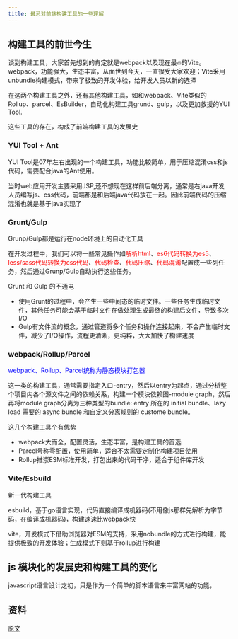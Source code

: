 ```yaml
---
title: 最忌对前端构建工具的一些理解
---
```

## 构建工具的前世今生
谈到构建工具，大家首先想到的肯定就是webpack以及现在最🔥的Vite。webpack，功能强大，生态丰富，从面世到今天，一直很受大家欢迎；Vite采用unbundle构建模式，带来了极致的开发体验，给开发人员以新的选择

在这两个构建工具之外，还有其他构建工具，如和webpack、Vite类似的Rollup、parcel、EsBuilder，自动化构建工具grund、gulp，以及更加救援的YUI Tool.

这些工具的存在，构成了前端构建工具的发展史

### YUI Tool + Ant
YUI Tool是07年左右出现的一个构建工具，功能比较简单，用于压缩混淆css和js代码，需要配合java的Ant使用。

当时web应用开发主要采用JSP,还不想现在这样前后端分离，通常是右java开发人员编写js、css代码，前端都是和后端java代码放在一起。因此前端代码的压缩混淆也就是基于java实现了

### Grunt/Gulp
Grunp/Gulp都是运行在node环境上的自动化工具

在开发过程中，我们可以将一些常见操作如<span style="color: red">解析html</span>、<span style="color: red">es6代码转换为es5</span>、<span style="color: red">less/sass代码转换为css代码</span>、<span style="color: red">代码检查</span>、<span style="color: red">代码压缩</span>、<span style="color: red">代码混淆</span>配置成一些列任务，然后通过Grunp/Gulp自动执行这些任务。

Grunt 和 Gulp 的不通电
- 使用Grunt的过程中，会产生一些中间态的临时文件。一些任务生成临时文件，其他任务可能会基于临时文件在做处理生成最终的构建后文件，导致多次I/O
- Gulp有文件流的概念，通过管道将多个任务和操作连接起来，不会产生临时文件，减少了I/O操作，流程更清晰，更纯粹，大大加快了构建速度

### webpack/Rollup/Parcel
<span style="color: blue">webpack、Rollup、Parcel统称为静态模块打包器</span>

这一类的构建工具，通常需要指定入口-entry，然后以entry为起点，通过分析整个项目内各个源文件之间的依赖关系，构建一个模块依赖图-module graph，然后再将module graph分离为三种类型的bundle: entry 所在的 initial bundle、lazy load 需要的 async bundle 和自定义分离规则的 custome bundle。

这几个构建工具个有优势
- webpack大而全，配置灵活，生态丰富，是构建工具的首选
- Parcel号称零配置，使用简单，适合不太需要定制化构建项目使用
- Rollup推崇ESM标准开发，打包出来的代码干净，适合于组件库开发

### Vite/Esbuild
新一代构建工具

esbuild，基于go语言实现，代码直接编译成机器码(不用像js那样先解析为字节码，在编译成机器码)，构建速速比webpack快

vite，开发模式下借助浏览器对ESM的支持，采用nobundle的方式进行构建，能提供极致的开发体验；生成模式下则基于rollup进行构建

## js 模块化的发展史和构建工具的变化
javascript语言设计之初，只是作为一个简单的脚本语言来丰富网站的功能，



## 资料
[原文](https://juejin.cn/post/7121279495494959111)